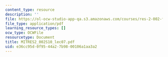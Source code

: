 ```yaml
---
content_type: resource
description: ''
file: https://ol-ocw-studio-app-qa.s3.amazonaws.com/courses/res-2-002-finite-element-procedures-for-solids-and-structures-spring-2010/e36cc95d0f9544a27b9800106a1aa3a2_MITRES2_002S10_lec07.pdf
file_type: application/pdf
learning_resource_types: []
ocw_type: OCWFile
resourcetype: Document
title: MITRES2_002S10_lec07.pdf
uid: e36cc95d-0f95-44a2-7b98-00106a1aa3a2
---
```

